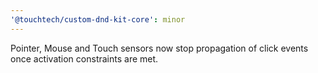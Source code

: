```yaml
---
'@touchtech/custom-dnd-kit-core': minor
---
```


Pointer, Mouse and Touch sensors now stop propagation of click events once activation constraints are met.
